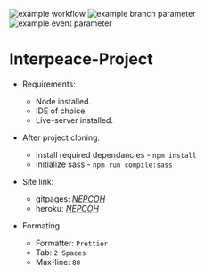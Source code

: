 ![example workflow](https://github.com/github/docs/actions/workflows/main.yml/badge.svg)
![example branch parameter](https://github.com/github/docs/actions/workflows/main.yml/badge.svg?branch=feature-1)
![example event parameter](https://github.com/github/docs/actions/workflows/main.yml/badge.svg?event=push)
# Interpeace-Project

* Requirements:
  * Node installed.
  * IDE of choice.
  * Live-server installed.

* After project cloning:
  * Install required dependancies - `npm install`
  * Initialize sass - `npm run compile:sass`
* Site link:
  * gitpages: *[NEPCOH](https://teddykavooh.github.io/Interpeace-Project/)*
  * heroku: *[NEPCOH](https://nepcoh.herokuapp.com/)*

* Formating
  * Formatter: `Prettier`
  * Tab: `2 Spaces`
  * Max-line: `80`

